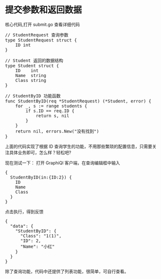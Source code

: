 # 提交参数和返回数据
核心代码,打开 submit.go 查看详细代码
<pre>
// StudentRequest 查询参数
type StudentRequest struct {
    ID int
}

// Student 返回的数据结构
type Student struct {
    ID    int
    Name  string
    Class string
}

// StudentByID 功能函数
func StudentByID(req *StudentRequest) (*Student, error) {
	for _, s := range students {
		if s.ID == req.ID {
			return s, nil
		}
	}
	return nil, errors.New("没有找到")
}
</pre>
上面的代码实现了根据 ID 查询学生的功能，不用那些繁琐的配置信息，只需要关注具体业务即可，怎么样？轻松吧?

现在测试一下：
打开 GraphiQl 客户端，在查询编辑框中输入
<pre>
{ 
  StudentByID(in:{ID:2}) {
    ID
    Name
    Class
  }
}
</pre>
点击执行，得到反馈
<pre>
{
  "data": {
    "StudentByID": {
      "Class": "1(1)",
      "ID": 2,
      "Name": "小红"
    }
  }
}
</pre>

除了查询功能，代码中还提供了列表功能，很简单，可自行查看。
